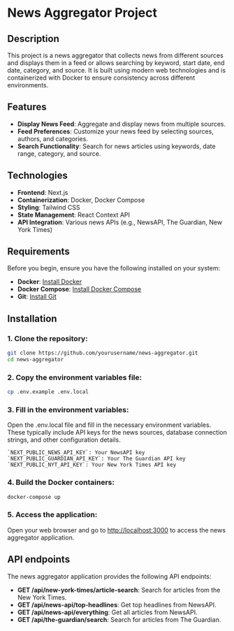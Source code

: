 # News Aggregator Project

## Description
This project is a news aggregator that collects news from different sources and displays them in a feed or allows searching by keyword, start date, end date, category, and source. It is built using modern web technologies and is containerized with Docker to ensure consistency across different environments.

## Features
- **Display News Feed**: Aggregate and display news from multiple sources.
- **Feed Preferences**: Customize your news feed by selecting sources, authors, and categories.
- **Search Functionality**: Search for news articles using keywords, date range, category, and source.

## Technologies
- **Frontend**: Next.js
- **Containerization**: Docker, Docker Compose
- **Styling**: Tailwind CSS
- **State Management**: React Context API
- **API Integration**: Various news APIs (e.g., NewsAPI, The Guardian, New York Times)

## Requirements
Before you begin, ensure you have the following installed on your system:

- **Docker**: [Install Docker](https://docs.docker.com/get-docker/)
- **Docker Compose**: [Install Docker Compose](https://docs.docker.com/compose/install/)
- **Git**: [Install Git](https://git-scm.com/book/en/v2/Getting-Started-Installing-Git)


## Installation
### 1. Clone the repository:
```bash
git clone https://github.com/yourusername/news-aggregator.git
cd news-aggregator
```

### 2. Copy the environment variables file:
```bash
cp .env.example .env.local
```
### 3. Fill in the environment variables:
Open the .env.local file and fill in the necessary environment variables. These typically include API keys for the news sources, database connection strings, and other configuration details.
```plaintext
`NEXT_PUBLIC_NEWS_API_KEY`: Your NewsAPI key
`NEXT_PUBLIC_GUARDIAN_API_KEY`: Your The Guardian API key
`NEXT_PUBLIC_NYT_API_KEY`: Your New York Times API key
```

### 4. Build the Docker containers:
```bash
docker-compose up
```

### 5. Access the application:
Open your web browser and go to [http://localhost:3000](http://localhost:3000) to access the news aggregator application.


## API endpoints
The news aggregator application provides the following API endpoints:

- **GET /api/new-york-times/article-search**: Search for articles from the New York Times.
- **GET /api/news-api/top-headlines**: Get top headlines from NewsAPI.
- **GET /api/news-api/everything**: Get all articles from NewsAPI.
- **GET /api/the-guardian/search**: Search for articles from The Guardian.